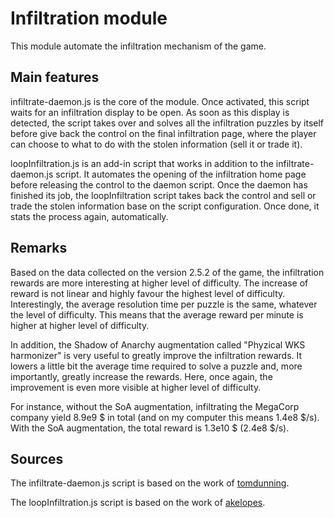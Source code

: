 # Infiltration module

This module automate the infiltration mechanism of the game.

## Main features

infiltrate-daemon.js is the core of the module. Once activated, this script waits for an infiltration display to be 
open. As soon as this display is detected, the script takes over and solves all the infiltration puzzles by itself 
before give back the control on the final infiltration page, where the player can choose to what to do with the
stolen information (sell it or trade it).

loopInfiltration.js is an add-in script that works in addition to the infiltrate-daemon.js script. It automates the 
opening of the infiltration home page before releasing the control to the daemon script. Once the daemon has finished
its job, the loopInfiltration script takes back the control and sell or trade the stolen information base on the script
configuration. Once done, it stats the process again, automatically.

## Remarks
Based on the data collected on the version 2.5.2 of the game, the infiltration rewards are more interesting at higher 
level of difficulty. The increase of reward is not linear and highly favour the highest level of difficulty. 
Interestingly, the average resolution time per puzzle is the same, whatever the level of difficulty. This means that
the average reward per minute is higher at higher level of difficulty.

In addition, the Shadow of Anarchy augmentation called "Phyzical WKS harmonizer" is very useful to greatly improve the
infiltration rewards. It lowers a little bit the average time required to solve a puzzle and, more importantly, greatly 
increase the rewards. Here, once again, the improvement is even more visible at higher level of difficulty.

For instance, without the SoA augmentation, infiltrating the MegaCorp company yield 8.9e9 $ in total (and on my computer 
this means 1.4e8 $/s). With the SoA augmentation, the total reward is 1.3e10 $ (2.4e8 $/s).

## Sources
The infiltrate-daemon.js script is based on the work of 
[tomdunning](https://github.com/tomdunning/bitburner-solutions/blob/main/infiltrate.js).

The loopInfiltration.js script is based on the work of 
[akelopes](https://github.com/akelopes/bitburner_scripts/blob/master/src/loopInfiltrate.js).